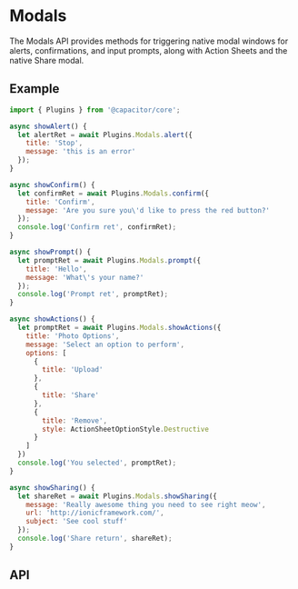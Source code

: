 # Modals

The Modals API provides methods for triggering native modal windows for alerts, confirmations, and input prompts, along
with Action Sheets and the native Share modal.

## Example

```javascript
import { Plugins } from '@capacitor/core';

async showAlert() {
  let alertRet = await Plugins.Modals.alert({
    title: 'Stop',
    message: 'this is an error'
  });
}

async showConfirm() {
  let confirmRet = await Plugins.Modals.confirm({
    title: 'Confirm',
    message: 'Are you sure you\'d like to press the red button?'
  });
  console.log('Confirm ret', confirmRet);
}

async showPrompt() {
  let promptRet = await Plugins.Modals.prompt({
    title: 'Hello',
    message: 'What\'s your name?'
  });
  console.log('Prompt ret', promptRet);
}

async showActions() {
  let promptRet = await Plugins.Modals.showActions({
    title: 'Photo Options',
    message: 'Select an option to perform',
    options: [
      {
        title: 'Upload'
      },
      {
        title: 'Share'
      },
      {
        title: 'Remove',
        style: ActionSheetOptionStyle.Destructive
      }
    ]
  })
  console.log('You selected', promptRet);
}

async showSharing() {
  let shareRet = await Plugins.Modals.showSharing({
    message: 'Really awesome thing you need to see right meow',
    url: 'http://ionicframework.com/',
    subject: 'See cool stuff'
  });
  console.log('Share return', shareRet);
}
```

## API

<plugin-api name="modals"></plugin-api>